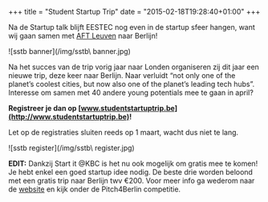 +++
title = "Student Startup Trip"
date = "2015-02-18T19:28:40+01:00"
+++

Na de Startup talk blijft EESTEC nog even in de startup sfeer hangen, want wij
gaan samen met [AFT Leuven](https://www.facebook.com/aftleuven) naar Berlijn!


![sstb banner](/img/sstb\ banner.jpg)


Na het succes van de trip vorig jaar naar Londen organiseren zij dit jaar een
nieuwe trip, deze keer naar Berlijn.
Naar verluidt “not only one of the planet’s coolest cities, but now also one of the planet’s leading tech hubs”.
Interesse om samen met 40 andere young potentials mee te gaan in april?

**Registreer je dan op [www.studentstartuptrip.be](http://www.studentstartuptrip.be)!**

Let op de registraties sluiten reeds op 1 maart, wacht dus niet te lang.


![sstb register](/img/sstb\ register.jpg)


**EDIT:** Dankzij Start it @KBC is het nu ook mogelijk om gratis mee te komen!
Je hebt enkel een goed startup idee nodig. De beste drie worden beloond met een
gratis trip naar Berlijn twv €200.
Voor meer info ga wederom naar de [website](http://www.studentstartuptrip.be) en
kijk onder de Pitch4Berlin competitie.

